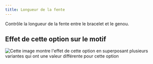 ```yaml
---
title: Longueur de la fente
---
```


Contrôle la longueur de la fente entre le bracelet et le genou.

## Effet de cette option sur le motif

![Cette image montre l'effet de cette option en superposant plusieurs variantes qui ont une valeur différente pour cette option](cornelius_ventlength_sample.svg "Effet de cette option sur le motif")
